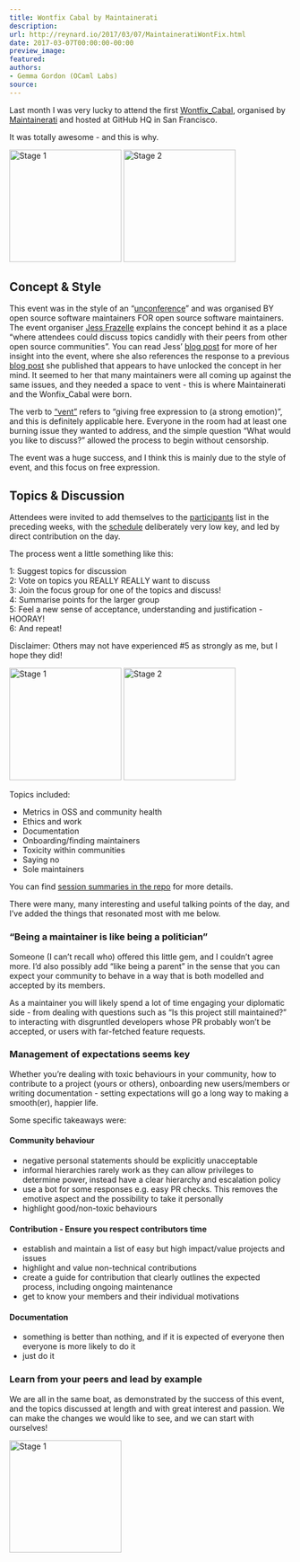 ```yaml
---
title: Wontfix Cabal by Maintainerati
description:
url: http://reynard.io/2017/03/07/MaintaineratiWontFix.html
date: 2017-03-07T00:00:00-00:00
preview_image:
featured:
authors:
- Gemma Gordon (OCaml Labs)
source:
---
```


<p>Last month I was very lucky to attend the first <a href="https://github.com/maintainerati/events/tree/master/wontfix_cabal">Wontfix_Cabal</a>, organised by <a href="https://maintainerati.org/">Maintainerati</a> and hosted at GitHub HQ in San Francisco.</p>

<p>It was totally awesome - and this is why.</p>

<p>
<a href="http://reynard.io/images/GHHQGem.jpg"><img src="http://reynard.io/images/GHHQGem-thumb.png" alt="Stage 1" width="200"/></a>
<a href="http://reynard.io/images/Octocat.jpg"><img src="http://reynard.io/images/Octocat-thumb.png" alt="Stage 2" width="200"/></a>
</p>

<h2>Concept &amp; Style</h2>

<p>This event was in the style of an &ldquo;<a href="https://en.wikipedia.org/wiki/Unconference">unconference</a>&rdquo; and was organised BY open source software maintainers FOR open source software maintainers. The event organiser <a href="https://twitter.com/jessfraz">Jess Frazelle</a> explains the concept behind it as a place &ldquo;where attendees could discuss topics candidly with their peers from other open source communities&rdquo;. You can read Jess&rsquo; <a href="https://opensource.googleblog.com/2017/03/by-maintainers-for-maintainers.html?m=1">blog post</a> for more of her insight into the event, where she also references the response to a previous <a href="https://blog.jessfraz.com/post/the-art-of-closing/">blog post</a> she published that appears to have unlocked the concept in her mind. It seemed to her that many maintainers were all coming up against the same issues, and they needed a space to vent - this is where Maintainerati and the Wonfix_Cabal were born.</p>

<p>The verb to <a href="https://en.oxforddictionaries.com/definition/vent">&ldquo;vent&rdquo;</a> refers to &ldquo;giving free expression to (a strong emotion)&rdquo;, and this is definitely applicable here. Everyone in the room had at least one burning issue they wanted to address, and the simple question &ldquo;What would you like to discuss?&rdquo; allowed the process to begin without censorship.</p>

<p>The event was a huge success, and I think this is mainly due to the style of event, and this focus on free expression.</p>

<h2>Topics &amp; Discussion</h2>

<p>Attendees were invited to add themselves to the <a href="https://github.com/maintainerati/events/blob/master/wontfix_cabal/participants.md">participants</a> list in the preceding weeks, with the <a href="https://github.com/maintainerati/events/blob/master/wontfix_cabal/schedule.md">schedule</a> deliberately very low key, and led by direct contribution on the day.</p>

<p>The process went a little something like this:</p>

<p>1: Suggest topics for discussion<br/>
2: Vote on topics you REALLY REALLY want to discuss<br/>
3: Join the focus group for one of the topics and discuss!<br/>
4: Summarise points for the larger group<br/>
5: Feel a new sense of acceptance, understanding and justification - HOORAY!<br/>
6: And repeat!</p>

<p>Disclaimer: Others may not have experienced #5 as strongly as me, but I hope they did!</p>

<p style="vertical-align: text-top">
<a href="http://reynard.io/images/PostIts.jpg"><img src="http://reynard.io/images/PostIts-thumb.png" alt="Stage 1" width="200"/></a>
<a href="http://reynard.io/images/ViewFromTheContainer.jpg"><img src="http://reynard.io/images/ViewFromTheContainer-thumb.png" alt="Stage 2" width="200"/></a>
</p>

<p>Topics included:</p>

<ul>
  <li>Metrics in OSS and community health</li>
  <li>Ethics and work</li>
  <li>Documentation</li>
  <li>Onboarding/finding maintainers</li>
  <li>Toxicity within communities</li>
  <li>Saying no</li>
  <li>Sole maintainers</li>
</ul>

<p>You can find <a href="https://github.com/maintainerati/events/tree/master/wontfix_cabal">session summaries in the repo</a> for more details.</p>

<p>There were many, many interesting and useful talking points of the day, and I&rsquo;ve added the things that resonated most with me below.</p>

<h3>&ldquo;Being a maintainer is like being a politician&rdquo;</h3>

<p>Someone (I can&rsquo;t recall who) offered this little gem, and I couldn&rsquo;t agree more. I&rsquo;d also possibly add &ldquo;like being a parent&rdquo; in the sense that you can expect your community to behave in a way that is both modelled and accepted by its members.</p>

<p>As a maintainer you will likely spend a lot of time engaging your diplomatic side - from dealing with questions such as &ldquo;Is this project still maintained?&rdquo; to interacting with disgruntled developers whose PR probably won&rsquo;t be accepted, or users with far-fetched feature requests.</p>

<h3>Management of expectations seems key</h3>

<p>Whether you&rsquo;re dealing with toxic behaviours in your community, how to contribute to a project (yours or others), onboarding new users/members or writing documentation - setting expectations will go a long way to making a smooth(er), happier life.</p>

<p>Some specific takeaways were:</p>

<h4>Community behaviour</h4>

<ul>
  <li>negative personal statements should be explicitly unacceptable</li>
  <li>informal hierarchies rarely work as they can allow privileges to determine power, instead have a clear hierarchy and escalation policy</li>
  <li>use a bot for some responses e.g. easy PR checks. This removes the emotive aspect and the possibility to take it personally</li>
  <li>highlight good/non-toxic behaviours</li>
</ul>

<h4>Contribution - Ensure you respect contributors time</h4>

<ul>
  <li>establish and maintain a list of easy but high impact/value projects and issues</li>
  <li>highlight and value non-technical contributions</li>
  <li>create a guide for contribution that clearly outlines the expected process, including ongoing maintenance</li>
  <li>get to know your members and their individual motivations</li>
</ul>

<h4>Documentation</h4>

<ul>
  <li>something is better than nothing, and if it is expected of everyone then everyone is more likely to do it</li>
  <li>just do it</li>
</ul>

<h3>Learn from your peers and lead by example</h3>

<p>We are all in the same boat, as demonstrated by the success of this event, and the topics discussed at length and with great interest and passion. We can make the changes we would like to see, and we can start with ourselves!</p>

<p>
<a href="http://reynard.io/images/ObviousCoffee.jpg"><img src="http://reynard.io/images/ObviousCoffee-thumb.png" alt="Stage 1" width="200"/></a>
</p>

